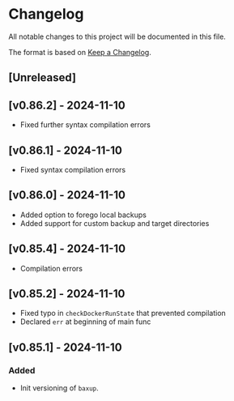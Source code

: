 # Changelog

All notable changes to this project will be documented in this file.

The format is based on [Keep a Changelog](https://keepachangelog.com/en/1.0.0/).

## [Unreleased]

## [v0.86.2] - 2024-11-10
- Fixed further syntax compilation errors

## [v0.86.1] - 2024-11-10
- Fixed syntax compilation errors

## [v0.86.0] - 2024-11-10

- Added option to forego local backups
- Added support for custom backup and target directories

## [v0.85.4] - 2024-11-10
- Compilation errors

## [v0.85.2] - 2024-11-10
- Fixed typo in `checkDockerRunState` that prevented compilation
- Declared `err` at beginning of main func

## [v0.85.1] - 2024-11-10

### Added

- Init versioning of `baxup`.
